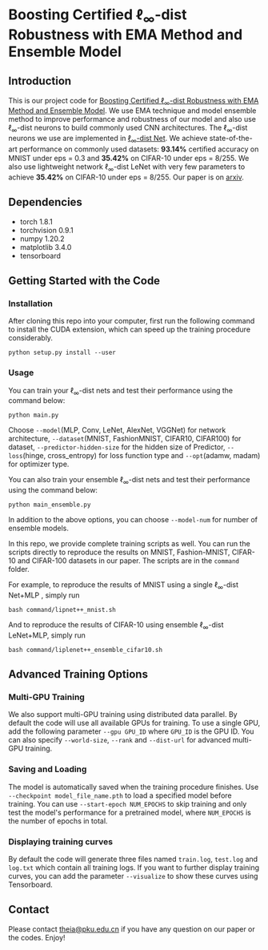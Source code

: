 # Boosting Certified $\ell_\infty$-dist Robustness with EMA Method and Ensemble Model

## Introduction

This is our project code for [Boosting Certified $\ell_\infty$-dist Robustness with EMA Method and Ensemble Model](). We use EMA technique and model ensemble method to improve performance and robustness of our model and also use $\ell_\infty$-dist neurons to build commonly used CNN architectures. The $\ell_\infty$-dist neurons we use are implemented in [$\ell_\infty$-dist Net](https://github.com/zbh2047/L_inf-dist-net). We achieve state-of-the-art performance on commonly used datasets: **93.14%** certiﬁed accuracy on MNIST under eps = 0.3 and **35.42%** on CIFAR-10 under eps = 8/255. We also use lightweight network $\ell_\infty$-dist LeNet with very few parameters to achieve **35.42%** on CIFAR-10 under eps = 8/255. Our paper is on [arxiv]().

## Dependencies

- torch 1.8.1
- torchvision 0.9.1
- numpy 1.20.2
- matplotlib 3.4.0
- tensorboard

## Getting Started with the Code

### Installation

After cloning this repo into your computer, first run the following command to install the CUDA extension, which can speed up the training procedure considerably.

```
python setup.py install --user
```

### Usage

You can train your $\ell_\infty$-dist nets and test their performance using the command below:
```
python main.py
```

Choose `--model`(MLP, Conv, LeNet, AlexNet, VGGNet) for network architecture, `--dataset`(MNIST, FashionMNIST, CIFAR10, CIFAR100) for dataset, `--predictor-hidden-size` for the hidden size of Predictor, `--loss`(hinge, cross_entropy) for loss function type and `--opt`(adamw, madam) for optimizer type.  

You can also train your ensemble $\ell_\infty$-dist nets and test their performance using the command below:
```
python main_ensemble.py
```

In addition to the above options, you can choose `--model-num` for number of ensemble models.  

In this repo, we provide complete training scripts as well. You can run the scripts directly to reproduce the results on MNIST, Fashion-MNIST, CIFAR-10 and CIFAR-100 datasets in our paper. The scripts are in the `command` folder.  

For example, to reproduce the results of MNIST using a single $\ell_\infty$-dist Net+MLP , simply run

```
bash command/lipnet++_mnist.sh
```

And to reproduce the results of CIFAR-10 using ensemble $\ell_\infty$-dist LeNet+MLP, simply run

```
bash command/liplenet++_ensemble_cifar10.sh
```

## Advanced Training Options

### Multi-GPU Training

We also support multi-GPU training using distributed data parallel. By default the code will use all available GPUs for training. To use a single GPU, add the following parameter `--gpu GPU_ID` where `GPU_ID` is the GPU ID. You can also specify `--world-size`, `--rank` and `--dist-url` for advanced multi-GPU training.

### Saving and Loading

The model is automatically saved when the training procedure finishes. Use `--checkpoint model_file_name.pth` to load a specified model before training. You can use `--start-epoch NUM_EPOCHS` to skip training and only test the model's performance for a pretrained model, where `NUM_EPOCHS` is the number of epochs in total.

### Displaying training curves

By default the code will generate three files named `train.log`, `test.log` and `log.txt` which contain all training logs. If you want to further display training curves, you can add the parameter `--visualize` to show these curves using Tensorboard.

## Contact

Please contact [theia@pku.edu.cn](theia@pku.edu.cn)  if you have any question on our paper or the codes. Enjoy!

